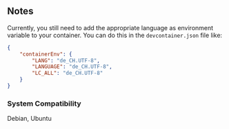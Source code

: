 ## Notes

Currently, you still need to add the appropriate language as environment variable to your container. You can do this in the `devcontainer.json` file like:
```json
{
    "containerEnv": {
        "LANG": "de_CH.UTF-8",
        "LANGUAGE": "de_CH.UTF-8",
        "LC_ALL": "de_CH.UTF-8"
    }
}
```

### System Compatibility

Debian, Ubuntu

